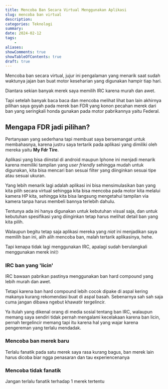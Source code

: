 ```yaml
---
title: Mencoba Ban Secara Virtual Menggunakan Aplikasi   
slug: mencoba ban virtual
description: 
categories: Teknologi
summary: 
date: 2024-02-12
tags: 
    -
aliases: 
showComments: true
showTableOfContents: true
draft: true
---
```

Mencoba ban secara virtual, jujur ini pengalaman yang menarik saat sudah waktunya jajan ban buat motor keseharian yang digunakan hampir tiap hari.

Diantara sekian banyak merek saya memilih IRC karena murah dan awet.

Tapi setelah banyak baca baca dan mencoba melihat lihat ban lain akhirnya pilihan saya goyah pada merek ban FDR yang konon pecahan merek dari ban yang seringkali honda gunakan pada motor pabrikannya yaitu Federal.

## Mengapa FDR jadi pilihan?

Pertanyaan yang sederhana tapi membuat saya bersemangat untuk membahasnya, karena justru saya tertarik pada aplikasi yang dimiliki oleh mereka yaitu **My Fdr Tire**.

Aplikasi yang bisa diinstal di android maupun Iphone ini menjadi menarik karena memiliki tampilan yang *user friendly* sehingga mudah untuk digunakan, kita bisa mencari ban sesuai filter yang diinginkan sesuai tipe atau sesuai ukuran.

Yang lebih menarik lagi adalah aplikasi ini bisa mensimulasikan ban yang kita pilih secara virtual sehingga kita bisa mencoba pada motor kita melalui kamera HP kita, sehingga kita bisa langsung mengetahui tampilan via kamera tanpa harus membeli bannya terlebih dahulu.

Tentunya ada ini hanya digunakan untuk kebutuhan visual saja, dan untuk kebutuhan spesifikasi yang diinginkan tetap harus melihat detail ban yang kita pilih.

Walaupun begitu tetap saja aplikasi mereka yang *niat* ini menjadikan saya memilih ban ini, alih alih mencoba ban, malah tertarik aplikasinya, hehe.

Tapi kenapa tidak lagi menggunakan IRC, apalagi sudah berulangkali menggunakan merek ini🙄

### IRC ban yang 'licin'

IRC bawaan pabrikan pastinya menggunakan ban hard compound yang lebih murah dan awet.

Tetapi karena ban hard compound lebih cocok dipake di aspal kering makanya kurang rekomendasi buat di aspal basah. Sebenarnya sah sah saja cuma jangan dibawa ngebut khawatir tergelincir.

Ya itulah yang dikenal orang di media sosial tentang ban IRC, walaupun memang saya sendiri tidak pernah mengalami kecelakaan karena ban licin, pernah tergelincir memang tapi itu karena hal yang wajar karena pengereman yang terlalu mendadak.

### Mencoba ban merek baru

Terlalu fanatik pada satu merek saya rasa kurang bagus, ban merek lain harus dicoba biar ngga penasaran dan tau experiencenanya

### Mencoba tidak fanatik

Jangan terlalu fanatik terhadap 1 merek tertentu 
